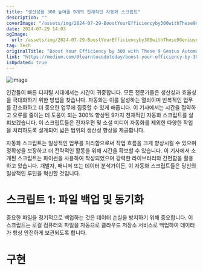 ```yaml
---
title: "생산성을 300 높여줄 9개의 천재적인 자동화 스크립트"
description: ""
coverImage: "/assets/img/2024-07-29-BoostYourEfficiencyby300withThese9GeniusAutomationScripts_0.png"
date: 2024-07-29 14:03
ogImage:
  url: /assets/img/2024-07-29-BoostYourEfficiencyby300withThese9GeniusAutomationScripts_0.png
tag: Tech
originalTitle: "Boost Your Efficiency by 300 with These 9 Genius Automation Scripts"
link: "https://medium.com/@learntocodetoday/boost-your-efficiency-by-300-with-these-9-genius-automation-scripts-c10bcb0800a5"
isUpdated: true
---
```


![image](/assets/img/2024-07-29-BoostYourEfficiencyby300withThese9GeniusAutomationScripts_0.png)

인간들이 빠른 디지털 시대에서는 시간이 귀중합니다. 모든 전문가들은 생산성과 효율성을 극대화하기 위한 방법을 찾습니다. 자동화는 이를 달성하는 열쇠이며 반복적인 업무를 간소화하고 더 중요한 업무에 집중할 수 있게 해줍니다. 이 기사에서는 시간을 절약하고 오류를 줄이는 데 도움이 되는 300% 향상된 9가지 천재적인 자동화 스크립트를 살펴보겠습니다. 이 스크립트들은 전자우편 및 소셜 미디어 자동화를 제외한 다양한 작업을 처리하도록 설계되어 넓은 범위의 생산성 향상을 제공합니다.

자동화 스크립트는 일상적인 업무를 처리함으로써 작업 흐름을 크게 향상시킬 수 있으며 정확성을 보장하고 더 전략적인 활동을 위해 시간을 확보할 수 있습니다. 이 기사에서 소개된 스크립트는 파이썬을 사용하여 작성되었으며 강력한 라이브러리와 간편함을 활용하고 있습니다. 개발자, 매니저 또는 데이터 분석가이든, 이 자동화 스크립트들은 당신의 일상적인 루틴을 혁신할 것입니다.

# 스크립트 1: 파일 백업 및 동기화

<!-- seedividend - 사각형 -->

<ins class="adsbygoogle"
     style="display:block"
     data-ad-client="ca-pub-4877378276818686"
     data-ad-slot="1898504329"
     data-ad-format="auto"
     data-full-width-responsive="true"></ins>

<script>
     (adsbygoogle = window.adsbygoogle || []).push({});
</script>

중요한 파일을 정기적으로 백업하는 것은 데이터 손실을 방지하기 위해 중요합니다. 이 스크립트는 로컬 컴퓨터의 파일을 자동으로 클라우드 저장소 서비스로 백업하여 데이터가 항상 안전하게 보관되도록 합니다.

# 구현
